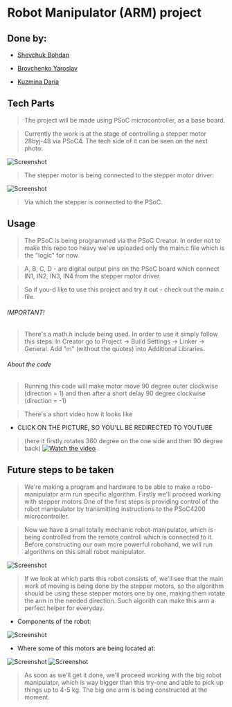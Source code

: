 # Robot Manipulator (ARM) project

## Done by:
* [Shevchuk Bohdan](https://github.com/shevdan)
 
* [Brovchenko Yaroslav](https://github.com/firstgenius)

* [Kuzmina Daria](https://github.com/ivddorrka)

## Tech Parts

> The project will be made using PSoC microcontroller, as a base board. 

> Currently the work is at the stage of controlling a stepper motor 28byj-48 via PSoC4. The tech side of it can be seen on the next photo: 

![Screenshot](img/system.jpg)

> The stepper motor is being connected to the stepper motor driver:

![Screenshot](img/for_stepper.jpg)

> Via which the stepper is connected to the PSoC. 

## Usage

> The PSoC is being programmed via the PSoC Creator. In order not to make this repo too heavy we've uploaded only the main.c file which is the "logic" for now. 

> A, B, C, D - are digital output pins on the PSoC board which connect IN1, IN2, IN3, IN4 from the stepper motor driver.

> So if you-d like to use this project and try it out - check out the main.c file.

###### IMPORTANT!

> There's a math.h include being used. In order to use it simply follow this steps: 
> In Creator go to Project -> Build Settings -> Linker -> General. Add "m" (without the quotes) into Additional Libraries.

###### About the code 

> Running this code will make motor move 90 degree outer clockwise (direction = 1) and then after a short delay 90 degree clockwise (direction = -1)

> There's a short video how it looks like 
* CLICK ON THE PICTURE, SO YOU'LL BE REDIRECTED TO YOUTUBE 
> (here it firstly rotates 360 degree on the one side and then 90 degree back)
[![Watch the video](img/system.jpg)](https://www.youtube.com/watch?v=qU8eceOCC08)


## Future steps to be taken 

> We're making a program and hardware to be able to make a robo-manipulator arm run specific algorithm. Firstly we'll proceed working with stepper motors 
> One of the first steps is providing control of the robot manipulator by transmitting instructions to the PSoC4200 microcontroller.

> Now we have a small totally mechanic robot-manipulator, which is being controlled from the remote controll which is connected to it. Before constructing our own more powerful robohand, we will run algorithms on this small robot manipulator.

![Screenshot](img/full_size.jpg)

> If we look at which parts this robot consists of, we'll see that the main work of moving is being done by the stepper motors, so the algorithm should be using these stepper motors one by one, making them rotate the arm in the needed direction. Such algorith can make this arm a perfect helper for everyday. 

* Components of the robot:

![Screenshot](img/parts.jpg)

* Where some of this motors are being located at:

![Screenshot](img/blocks.jpg)
![Screenshot](img/arm_upper.jpg)

> As soon as we'll get it done, we'll proceed working with the big robot manipulator, which is way bigger than this try-one and able to pick up things up to 4-5 kg. The big one arm is being constructed at the moment. 

